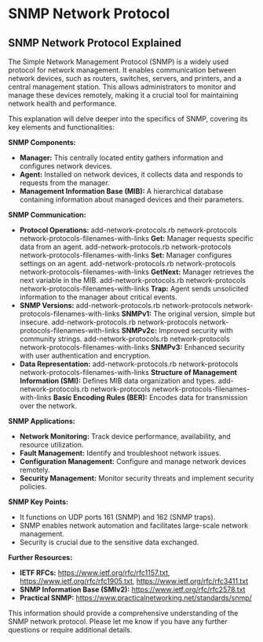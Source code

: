 # SNMP Network Protocol

## SNMP Network Protocol Explained

The Simple Network Management Protocol (SNMP) is a widely used protocol for network management. It enables communication between network devices, such as routers, switches, servers, and printers, and a central management station. This allows administrators to monitor and manage these devices remotely, making it a crucial tool for maintaining network health and performance. 

This explanation will delve deeper into the specifics of SNMP, covering its key elements and functionalities:

**SNMP Components:**

* **Manager:** This centrally located entity gathers information and configures network devices.
* **Agent:** Installed on network devices, it collects data and responds to requests from the manager.
* **Management Information Base (MIB):** A hierarchical database containing information about managed devices and their parameters.

**SNMP Communication:**

* **Protocol Operations:**
 add-network-protocols.rb network-protocols network-protocols-filenames-with-links **Get:** Manager requests specific data from an agent.
 add-network-protocols.rb network-protocols network-protocols-filenames-with-links **Set:** Manager configures settings on an agent.
 add-network-protocols.rb network-protocols network-protocols-filenames-with-links **GetNext:** Manager retrieves the next variable in the MIB.
 add-network-protocols.rb network-protocols network-protocols-filenames-with-links **Trap:** Agent sends unsolicited information to the manager about critical events.
* **SNMP Versions:**
 add-network-protocols.rb network-protocols network-protocols-filenames-with-links **SNMPv1:** The original version, simple but insecure.
 add-network-protocols.rb network-protocols network-protocols-filenames-with-links **SNMPv2c:** Improved security with community strings.
 add-network-protocols.rb network-protocols network-protocols-filenames-with-links **SNMPv3:** Enhanced security with user authentication and encryption.
* **Data Representation:**
 add-network-protocols.rb network-protocols network-protocols-filenames-with-links **Structure of Management Information (SMI):** Defines MIB data organization and types.
 add-network-protocols.rb network-protocols network-protocols-filenames-with-links **Basic Encoding Rules (BER):** Encodes data for transmission over the network.

**SNMP Applications:**

* **Network Monitoring:** Track device performance, availability, and resource utilization.
* **Fault Management:** Identify and troubleshoot network issues.
* **Configuration Management:** Configure and manage network devices remotely.
* **Security Management:** Monitor security threats and implement security policies.

**SNMP Key Points:**

* It functions on UDP ports 161 (SNMP) and 162 (SNMP traps).
* SNMP enables network automation and facilitates large-scale network management.
* Security is crucial due to the sensitive data exchanged.

**Further Resources:**

* **IETF RFCs:** https://www.ietf.org/rfc/rfc1157.txt, https://www.ietf.org/rfc/rfc1905.txt, https://www.ietf.org/rfc/rfc3411.txt
* **SNMP Information Base (SMIv2):** https://www.ietf.org/rfc/rfc2578.txt
* **Practical SNMP:** https://www.practicalnetworking.net/standards/snmp/

This information should provide a comprehensive understanding of the SNMP network protocol. Please let me know if you have any further questions or require additional details.
